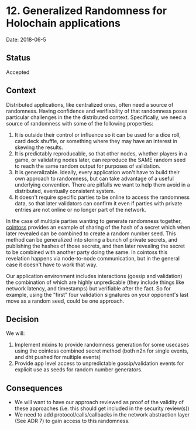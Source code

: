 # 12. Generalized Randomness for Holochain applications
Date: 2018-06-5

## Status
Accepted

## Context
Distributed applications, like centralized ones, often need a source of randomness.  Having confidence and verifiability of that randomness poses particular challenges in the the distributed context. Specifically, we need a source of randomness with some of the following properties:
 1. It is outside their control or influence so it can be used for a dice roll, card deck shuffle, or something where they may have an interest in skewing the results.
 2. It is predictably reproducable, so that other nodes, whether players in a game, or validating nodes later, can reproduce the SAME random seed to reach the same random output for purposes of validation.
 3. It is generalizable. Ideally, every application won't have to build their own approach to randomness, but can take advantage of a useful underlying convention. There are pitfalls we want to help them avoid in a distributed, eventually consistent system.
 4. It doesn't require specific parties to be online to access the randomness data, so that later validators can confirm it even if parties with private entries are not online or no longer part of the network.

In the case of multiple parties wanting to generate randomness together, [cointoss](https://github.com/holochain/cointoss) provides an example of sharing of the hash of a secret which when later revealed can be combined to create a random number seed.  This method can be generalized into storing a bunch of private secrets, and publishing the hashes of those secrets, and then later revealing the secret to be combined with another party doing the same.  In cointoss this revelation happens via node-to-node communication, but in the general case it doesn't have to work that way.

Our application environment includes interactions (gossip and validation)  the combination of which are highly unpredicable (they include things like network latency, and timestamps) but verifiable after the fact. So for example, using the "first" four validation signatures on your opponent's last move as a random seed, could be one approach.

## Decision
We will:
1. Implement mixins to provide randomness generation for some usecases using the cointoss combined secret method (both n2n for single events, and dht pushed for multiple events)
2. Provide app level access to unpredictable gossip/validation events for explicit use as seeds for random number generators.

## Consequences

- We will want to have our approach reviewed as proof of the validity of these approaches  (i.e. this should get included in the security review(s))
- We need to add protocol/calls/callbacks in the network abstraction layer (See ADR 7) to gain access to this randomness.
